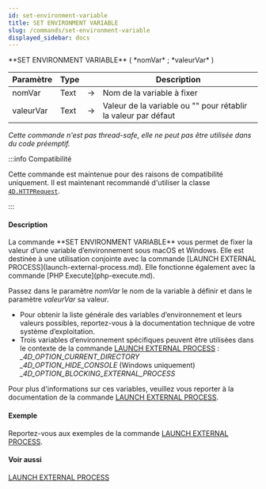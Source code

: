 ```yaml
---
id: set-environment-variable
title: SET ENVIRONMENT VARIABLE
slug: /commands/set-environment-variable
displayed_sidebar: docs
---
```


<!--REF #_command_.SET ENVIRONMENT VARIABLE.Syntax-->**SET ENVIRONMENT VARIABLE** ( *nomVar* ; *valeurVar* )<!-- END REF-->
<!--REF #_command_.SET ENVIRONMENT VARIABLE.Params-->
| Paramètre | Type |  | Description |
| --- | --- | --- | --- |
| nomVar | Text | &#8594;  | Nom de la variable à fixer |
| valeurVar | Text | &#8594;  | Valeur de la variable ou "" pour rétablir la valeur par défaut |

<!-- END REF-->

*Cette commande n'est pas thread-safe, elle ne peut pas être utilisée dans du code préemptif.*


:::info Compatibilité

Cette commande est maintenue pour des raisons de compatibilité uniquement. Il est maintenant recommandé d'utiliser la classe [`4D.HTTPRequest`](../API/HTTPRequestClass.md).

:::


#### Description 

<!--REF #_command_.SET ENVIRONMENT VARIABLE.Summary-->La commande **SET ENVIRONMENT VARIABLE** vous permet de fixer la valeur d’une variable d’environnement sous macOS et Windows.<!-- END REF--> Elle est destinée à une utilisation conjointe avec la commande [LAUNCH EXTERNAL PROCESS](launch-external-process.md). Elle fonctionne également avec la commande [PHP Execute](php-execute.md).

Passez dans le paramètre *nomVar* le nom de la variable à définir et dans le paramètre *valeurVar* sa valeur.

* Pour obtenir la liste générale des variables d’environnement et leurs valeurs possibles, reportez-vous à la documentation technique de votre système d’exploitation.
* Trois variables d’environnement spécifiques peuvent être utilisées dans le contexte de la commande [LAUNCH EXTERNAL PROCESS](launch-external-process.md) :  
*\_4D\_OPTION\_CURRENT\_DIRECTORY*  
*\_4D\_OPTION\_HIDE\_CONSOLE* (Windows uniquement)  
*\_4D\_OPTION\_BLOCKING\_EXTERNAL\_PROCESS*

Pour plus d'informations sur ces variables, veuillez vous reporter à la documentation de la commande [LAUNCH EXTERNAL PROCESS](launch-external-process.md).

#### Exemple 

Reportez-vous aux exemples de la commande [LAUNCH EXTERNAL PROCESS](launch-external-process.md). 

#### Voir aussi 

[LAUNCH EXTERNAL PROCESS](launch-external-process.md)  
